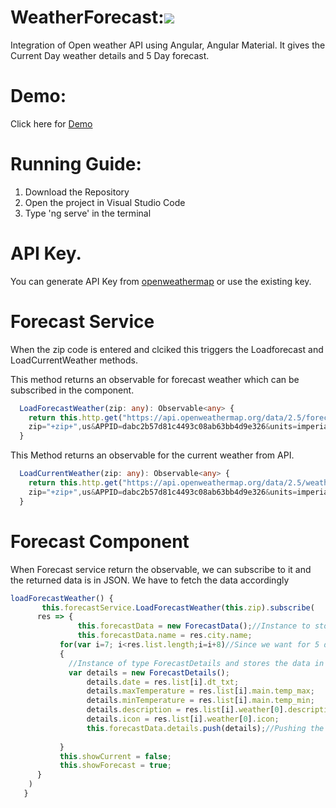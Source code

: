 # WeatherForecast:[![](https://img.shields.io/github/license/mashape/apistatus.svg)](https://github.com/saiMedavarapu/WeatherForecast/blob/master/LICENSE)
Integration of Open weather API using Angular, Angular Material. It gives the Current Day weather details and 5 Day forecast.
# Demo:
Click here for [Demo](https://youtu.be/fQyCqcOD1Ec)
# Running Guide:
1) Download the Repository
2) Open the project in Visual Studio Code
3) Type 'ng serve' in the terminal
# API Key.
You can generate API Key from [openweathermap](https://openweathermap.org/api) or use the existing key.
# Forecast Service

When the zip code  is entered and clciked this triggers the Loadforecast and LoadCurrentWeather methods.

This method returns an observable for forecast weather which can be subscribed in the component.
``` typescript
  LoadForecastWeather(zip: any): Observable<any> {
    return this.http.get("https://api.openweathermap.org/data/2.5/forecast?
    zip="+zip+",us&APPID=dabc2b57d81c4493c08ab63bb4d9e326&units=imperial" );
  }
```
This Method returns an observable for the current weather from API.
```typescript
  LoadCurrentWeather(zip: any): Observable<any> {
    return this.http.get("https://api.openweathermap.org/data/2.5/weather?
    zip="+zip+",us&APPID=dabc2b57d81c4493c08ab63bb4d9e326&units=imperial" );
  }

```

# Forecast Component 

When Forecast service return the observable, we can subscribe to it and the returned 
data is in JSON. We have to fetch the data accordingly

``` typescript
loadForecastWeather() {
       this.forecastService.LoadForecastWeather(this.zip).subscribe(
      res => {
               this.forecastData = new ForecastData();//Instance to store the Data of ForecastModel
               this.forecastData.name = res.city.name;
           for(var i=7; i<res.list.length;i=i+8)//Since we want for 5 days. it Jumps 8 times to get to next day.(A day had 8 details in API.)
           {
             //Instance of type ForecastDetails and stores the data in it.
             var details = new ForecastDetails();
                 details.date = res.list[i].dt_txt;
                 details.maxTemperature = res.list[i].main.temp_max;
                 details.minTemperature = res.list[i].main.temp_min;
                 details.description = res.list[i].weather[0].description;
                 details.icon = res.list[i].weather[0].icon;
                 this.forecastData.details.push(details);//Pushing the data to the to created object
   
           }
           this.showCurrent = false;
           this.showForecast = true;
      }
    )
   }
```
